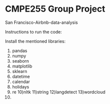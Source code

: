 # CMPE255 Group Project
San Francisco-Airbnb-data-analysis

Instructions to run the code:

Install the mentioned libraries:
1) pandas
2) numpy
3) seaborn
4) matplotlib
5) sklearn
6) datetime
7) calendar
8) holidays
9) re
10)nltk
11)string
12)langdetect
13)wordcloud
14)
